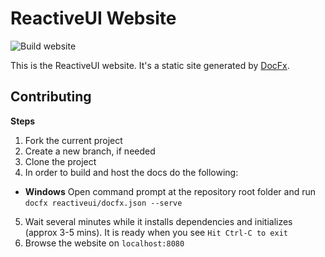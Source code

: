 # ReactiveUI Website

![Build website](https://github.com/reactiveui/website/workflows/Build%20website/badge.svg)

This is the ReactiveUI website. It's a static site generated by [DocFx](https://dotnet.github.io/docfx/index.html).

## Contributing

**Steps**
1. Fork the current project
2. Create a new branch, if needed
3. Clone the project
4. In order to build and host the docs do the following:
- **Windows** Open command prompt at the repository root folder and run `docfx reactiveui/docfx.json --serve`
5. Wait several minutes while it installs dependencies and initializes (approx 3-5 mins).  It is ready when you see `Hit Ctrl-C to exit`
6. Browse the website on `localhost:8080`

